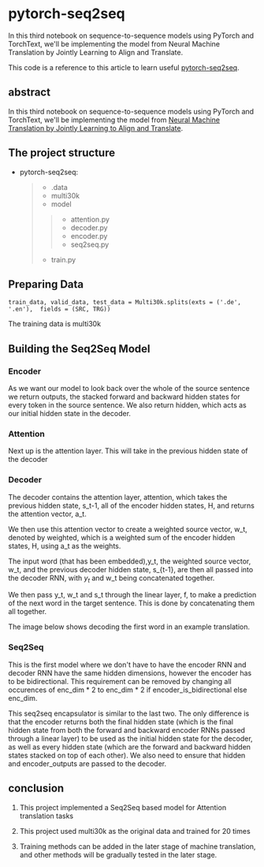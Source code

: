 # pytorch-seq2seq
In this third notebook on sequence-to-sequence models using PyTorch and TorchText, we'll be implementing the model from Neural Machine Translation by Jointly Learning to Align and Translate.

This code is a reference to this article to learn useful
[pytorch-seq2seq](https://arxiv.org/abs/1409.0473).


## abstract
In this third notebook on sequence-to-sequence models using PyTorch and TorchText, we'll be implementing the model from [Neural Machine Translation by Jointly Learning to Align and Translate](https://arxiv.org/abs/1409.0473).

## The project structure
* pytorch-seq2seq:
    >- .data 
    >- multi30k   
    >- model
    >>- attention.py    
    >>- decoder.py    
    >>- encoder.py    
    >>- seq2seq.py    
    >- train.py
    
## Preparing Data
`train_data, valid_data, test_data = Multi30k.splits(exts = ('.de', '.en'), 
                                                    fields = (SRC, TRG))`    
                                                    
The training data is multi30k                                                    

                                                    
## Building the Seq2Seq Model

### Encoder
As we want our model to look back over the whole of the source sentence we return outputs, the stacked forward and backward hidden states for every token in the source sentence. We also return hidden, which acts as our initial hidden state in the decoder.

### Attention
Next up is the attention layer. This will take in the previous hidden state of the decoder

### Decoder
The decoder contains the attention layer, attention, which takes the previous hidden state, s_t-1, all of the encoder hidden states, H, and returns the attention vector, a_t.

We then use this attention vector to create a weighted source vector, w_t, denoted by weighted, which is a weighted sum of the encoder hidden states, H, using a_t as the weights.

The input word (that has been embedded),y_t, the weighted source vector, w_t, and the previous decoder hidden state, s_{t-1}, are then all passed into the decoder RNN, with $y_t$ and w_t being concatenated together.


We then pass y_t, w_t and s_t through the linear layer, f, to make a prediction of the next word in the target sentence. This is done by concatenating them all together.

The image below shows decoding the first word in an example translation.

### Seq2Seq
This is the first model where we don't have to have the encoder RNN and decoder RNN have the same hidden dimensions, however the encoder has to be bidirectional. This requirement can be removed by changing all occurences of enc_dim * 2 to enc_dim * 2 if encoder_is_bidirectional else enc_dim.

This seq2seq encapsulator is similar to the last two. The only difference is that the encoder returns both the final hidden state (which is the final hidden state from both the forward and backward encoder RNNs passed through a linear layer) to be used as the initial hidden state for the decoder, as well as every hidden state (which are the forward and backward hidden states stacked on top of each other). We also need to ensure that hidden and encoder_outputs are passed to the decoder.

## conclusion
1. This project implemented a Seq2Seq based model for Attention translation tasks

2. This project used multi30k as the original data and trained for 20 times

3. Training methods can be added in the later stage of machine translation, and other methods will be gradually tested in the later stage.